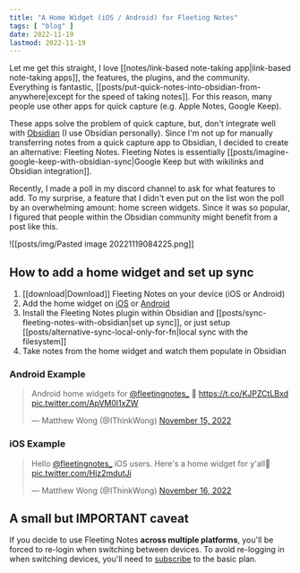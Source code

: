 ```yaml
---
title: "A Home Widget (iOS / Android) for Fleeting Notes"
tags: [ "blog" ]
date: 2022-11-19
lastmod: 2022-11-19
---
```

Let me get this straight, I love [[notes/link-based note-taking app|link-based note-taking apps]], the features, the plugins, and the community. Everything is fantastic, [[posts/put-quick-notes-into-obsidian-from-anywhere|except for the speed of taking notes]]. For this reason, many people use other apps for quick capture (e.g. Apple Notes, Google Keep).

These apps solve the problem of quick capture, but, don't integrate well with [Obsidian](https://obsidian.md/) (I use Obsidian personally). Since I'm not up for manually transferring notes from a quick capture app to Obsidian, I decided to create an alternative: Fleeting Notes. Fleeting Notes is essentially [[posts/imagine-google-keep-with-obsidian-sync|Google Keep but with wikilinks and Obsidian integration]].

Recently, I made a poll in my discord channel to ask for what features to add. To my surprise, a feature that I didn't even put on the list won the poll by an overwhelming amount: home screen widgets. Since it was so popular, I figured that people within the Obsidian community might benefit from a post like this.

![[posts/img/Pasted image 20221119084225.png]]

## How to add a home widget and set up sync

1. [[download|Download]] Fleeting Notes on your device (iOS or Android)
2. Add the home widget on [iOS](https://support.apple.com/en-ca/HT207122) or [Android](https://support.google.com/android/answer/9450271?hl=en#zippy=)
3. Install the Fleeting Notes plugin within Obsidian and [[posts/sync-fleeting-notes-with-obsidian|set up sync]], or just setup [[posts/alternative-sync-local-only-for-fn|local sync with the filesystem]]
4. Take notes from the home widget and watch them populate in Obsidian

### Android Example
<blockquote class="twitter-tweet" data-theme="dark"><p lang="en" dir="ltr">Android home widgets for <a href="https://twitter.com/fleetingnotes_?ref_src=twsrc%5Etfw">@fleetingnotes_</a> 👀 <a href="https://t.co/KJPZCtLBxd">https://t.co/KJPZCtLBxd</a> <a href="https://t.co/ApVM0l1xZW">pic.twitter.com/ApVM0l1xZW</a></p>&mdash; Matthew Wong (@IThinkWong) <a href="https://twitter.com/IThinkWong/status/1592538095186214914?ref_src=twsrc%5Etfw">November 15, 2022</a></blockquote> <script async src="https://platform.twitter.com/widgets.js" charset="utf-8"></script>

### iOS Example
<blockquote class="twitter-tweet" data-theme="dark"><p lang="en" dir="ltr">Hello <a href="https://twitter.com/fleetingnotes_?ref_src=twsrc%5Etfw">@fleetingnotes_</a> iOS users. Here&#39;s a home widget for y&#39;all👋 <a href="https://t.co/Hjz2mdutJj">pic.twitter.com/Hjz2mdutJj</a></p>&mdash; Matthew Wong (@IThinkWong) <a href="https://twitter.com/IThinkWong/status/1592992336157741081?ref_src=twsrc%5Etfw">November 16, 2022</a></blockquote><script async src="https://platform.twitter.com/widgets.js" charset="utf-8"></script>

## A small but IMPORTANT caveat
If you decide to use Fleeting Notes **across multiple platforms**, you'll be forced to re-login when switching between devices. To avoid re-logging in when switching devices, you'll need to [subscribe](https://fleetingnotes.app/pricing) to the basic plan. 